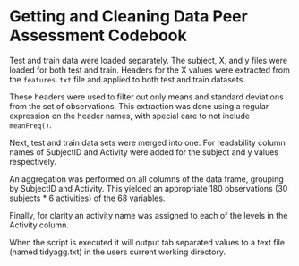 Getting and Cleaning Data Peer Assessment Codebook
==================================================

Test and train data were loaded separately. The subject, X, and y files were loaded for both test and train. Headers for the X values were extracted from the `features.txt` file and applied to both test and train datasets.

These headers were used to filter out only means and standard deviations from the set of observations. This extraction was done using a regular expression on the header names, with special care to not include `meanFreq()`.

Next, test and train data sets were merged into one. For readability column names of SubjectID and Activity were added for the subject and y values respectively.

An aggregation was performed on all columns of the data frame, grouping by SubjectID and Activity. This yielded an appropriate 180 observations (30 subjects * 6 activities) of the 68 variables.

Finally, for clarity an activity name was assigned to each of the levels in the Activity column.


When the script is executed it will output tab separated values to a text file (named tidyagg.txt) in the users current working directory.
